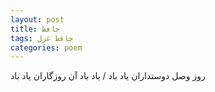 ```yaml
---
layout: post
title: حافظ
tags: حافظ غزل
categories: poem
---
```


روز وصل دوستداران یاد باد / یاد باد آن روزگاران یاد باد